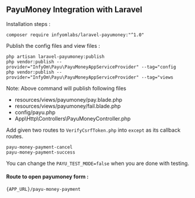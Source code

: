 ## PayuMoney Integration with Laravel

Installation steps :

```
composer require infyomlabs/laravel-payumoney:"^1.0"
```

Publish the config files and view files :

```
php artisan laravel-payumoney:publish
php vendor:publish --provider="InfyOm\Payu\PayuMoneyAppServiceProvider" --tag="config
php vendor:publish --provider="InfyOm\Payu\PayuMoneyAppServiceProvider" --tag="views
```

Note: Above command will publish following files

- resources/views/payumoney/pay.blade.php
- resources/views/payumoney/fail.blade.php
- config/payu.php
- App\Http\Controllers\PayuMoneyController.php


Add given two routes to `VerifyCsrfToken.php` into `except` as its callback routes.

```
payu-money-payment-cancel
payu-money-payment-success
```

You can change the `PAYU_TEST_MODE=false` when you are done with testing.

#### Route to open payumoney form :

```
{APP_URL}/payu-money-payment
```





